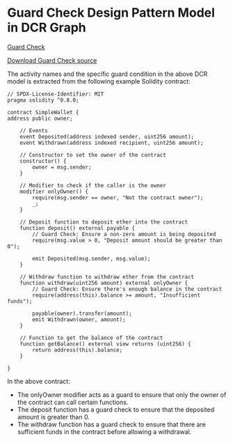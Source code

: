 # Guard Check Design Pattern Model in DCR Graph

[Guard Check](/svg/guard-check.svg)

[Download Guard Check source](src/guard-check.xml)

The activity names and the specific guard condition in the above DCR model is extracted from the following example Solidity contract:

    // SPDX-License-Identifier: MIT
    pragma solidity ^0.8.0;

    contract SimpleWallet {
    address public owner;

        // Events
        event Deposited(address indexed sender, uint256 amount);
        event Withdrawn(address indexed recipient, uint256 amount);

        // Constructor to set the owner of the contract
        constructor() {
            owner = msg.sender;
        }

        // Modifier to check if the caller is the owner
        modifier onlyOwner() {
            require(msg.sender == owner, "Not the contract owner");
            _;
        }

        // Deposit function to deposit ether into the contract
        function deposit() external payable {
            // Guard Check: Ensure a non-zero amount is being deposited
            require(msg.value > 0, "Deposit amount should be greater than 0");

            emit Deposited(msg.sender, msg.value);
        }

        // Withdraw function to withdraw ether from the contract
        function withdraw(uint256 amount) external onlyOwner {
            // Guard Check: Ensure there's enough balance in the contract
            require(address(this).balance >= amount, "Insufficient funds");

            payable(owner).transfer(amount);
            emit Withdrawn(owner, amount);
        }

        // Function to get the balance of the contract
        function getBalance() external view returns (uint256) {
            return address(this).balance;
        }

    }

In the above contract:

- The onlyOwner modifier acts as a guard to ensure that only the owner of the contract can call certain functions.
- The deposit function has a guard check to ensure that the deposited amount is greater than 0.
- The withdraw function has a guard check to ensure that there are sufficient funds in the contract before allowing a withdrawal.
